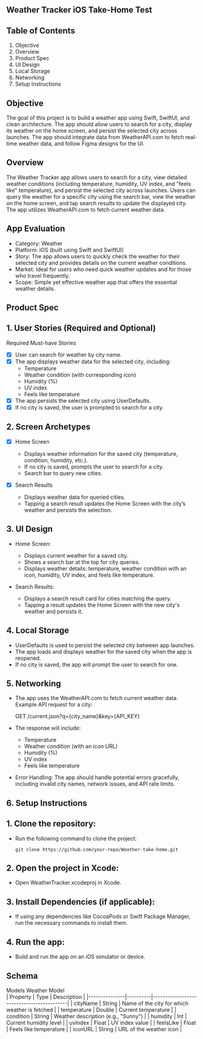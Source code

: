 ## Weather Tracker iOS Take-Home Test

## Table of Contents
1. Objective
2. Overview
3. Product Spec
4. UI Design
5. Local Storage
6. Networking
7. Setup Instructions

## Objective
The goal of this project is to build a weather app using Swift, SwiftUI, and clean architecture. The app should allow users to search for a city, display its weather on the home screen, and persist the selected city across launches. The app should integrate data from WeatherAPI.com to fetch real-time weather data, and follow Figma designs for the UI.

## Overview 
The Weather Tracker app allows users to search for a city, view detailed weather conditions (including temperature, humidity, UV index, and "feels like" temperature), and persist the selected city across launches. Users can query the weather for a specific city using the search bar, view the weather on the home screen, and tap search results to update the displayed city. The app utilizes WeatherAPI.com to fetch current weather data.

## App Evaluation
- Category: Weather
- Platform: iOS (built using Swift and SwiftUI)
- Story: The app allows users to quickly check the weather for their selected city and provides details on the current weather conditions.
- Market: Ideal for users who need quick weather updates and for those who travel frequently.
- Scope: Simple yet effective weather app that offers the essential weather details.

## Product Spec

## 1. User Stories (Required and Optional)

Required Must-have Stories
- [x] User can search for weather by city name.
- [x] The app displays weather data for the selected city, including:
  - Temperature
  - Weather condition (with corresponding icon)
  - Humidity (%)
  - UV index
  - Feels like temperature
- [x] The app persists the selected city using UserDefaults.
- [x] If no city is saved, the user is prompted to search for a city.
  
<!--  Optional Nice-to-have Stories -->
<!-- [ ] User can toggle between Fahrenheit and Celsius. -->
<!-- [ ] User can view an hourly forecast for the selected city. -->
<!-- [ ] User can view weather details for multiple cities. -->

## 2. Screen Archetypes
- [x] Home Screen
  - Displays weather information for the saved city (temperature, condition, humidity, etc.).
  - If no city is saved, prompts the user to search for a city.
  - Search bar to query new cities.
  
- [x] Search Results
  - Displays weather data for queried cities.
  - Tapping a search result updates the Home Screen with the city’s weather and persists the selection.

## 3. UI Design
- Home Screen:
  - Displays current weather for a saved city.
  - Shows a search bar at the top for city queries.
  - Displays weather details: temperature, weather condition with an icon, humidity, UV index, and feels like temperature.
  
- Search Results:
  - Displays a search result card for cities matching the query.
  - Tapping a result updates the Home Screen with the new city's weather and persists it.

## 4. Local Storage
- UserDefaults is used to persist the selected city between app launches.
- The app loads and displays weather for the saved city when the app is reopened.
- If no city is saved, the app will prompt the user to search for one.

## 5. Networking
- The app uses the WeatherAPI.com to fetch current weather data. Example API request for a city:

  GET /current.json?q={city_name}&key={API_KEY}

- The response will include:
  - Temperature
  - Weather condition (with an icon URL)
  - Humidity (%)
  - UV index
  - Feels like temperature

- Error Handling: The app should handle potential errors gracefully, including invalid city names, network issues, and API rate limits.

## 6. Setup Instructions
## 1. Clone the repository:
   - Run the following command to clone the project:
     ```
     git clone https://github.com/your-repo/Weather-take-home.git
     ```

## 2. Open the project in Xcode:
   - Open WeatherTracker.xcodeproj in Xcode.

## 3. Install Dependencies (if applicable):
   - If using any dependencies like CocoaPods or Swift Package Manager, run the necessary commands to install them.

## 4. Run the app:
   - Build and run the app on an iOS simulator or device.

## Schema

Models
Weather Model  
| Property      | Type     | Description                               |
|---------------|----------|-------------------------------------------|
| cityName      | String   | Name of the city for which weather is fetched |
| temperature   | Double   | Current temperature                       |
| condition     | String   | Weather description (e.g., "Sunny")       |
| humidity      | Int      | Current humidity level                   |
| uvIndex       | Float    | UV index value                           |
| feelsLike     | Float    | Feels like temperature                   |
| iconURL       | String   | URL of the weather icon                  |
